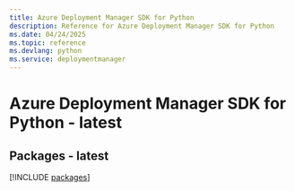 ```yaml
---
title: Azure Deployment Manager SDK for Python
description: Reference for Azure Deployment Manager SDK for Python
ms.date: 04/24/2025
ms.topic: reference
ms.devlang: python
ms.service: deploymentmanager
---
```

# Azure Deployment Manager SDK for Python - latest
## Packages - latest
[!INCLUDE [packages](deployment-manager-index.md)]